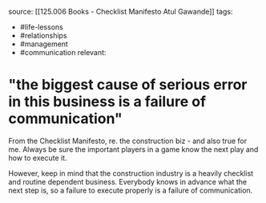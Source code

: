 source: [[125.006 Books - Checklist Manifesto Atul Gawande]]
tags:
- #life-lessons 
- #relationships 
- #management 
- #communication
relevant:

# "the biggest cause of serious error in this business is a failure of communication" 

From the Checklist Manifesto, re. the construction biz - and also true for me. Always be sure the important players in a game know the next play and how to execute it.

However, keep in mind that the construction industry is a heavily checklist and routine dependent business. Everybody knows in advance what the next step is, so a failure to execute properly is a failure of communication.